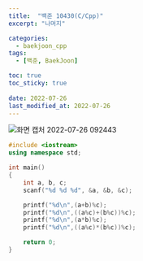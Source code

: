 ```yaml
---
title:  "백준 10430(C/Cpp)"
excerpt: "나머지"

categories:
  - baekjoon_cpp
tags:
  - [백준, BaekJoon]

toc: true
toc_sticky: true
 
date: 2022-07-26
last_modified_at: 2022-07-26
---
```


![화면 캡처 2022-07-26 092443](https://user-images.githubusercontent.com/106606698/180896854-69723249-bb40-4b3a-b97c-859dbaa41bde.png)
 
```c++
#include <iostream>
using namespace std;

int main()
{
    int a, b, c;
    scanf("%d %d %d", &a, &b, &c);

    printf("%d\n",(a+b)%c);
    printf("%d\n",((a%c)+(b%c))%c);
    printf("%d\n",(a*b)%c);
    printf("%d\n",((a%c)*(b%c))%c);

    return 0;
}
```


